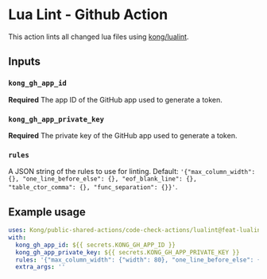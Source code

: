# Lua Lint - Github Action

This action lints all changed lua files using [kong/lualint](https://github.com/kong/lualint).

## Inputs

### `kong_gh_app_id`

**Required** The app ID of the GitHub app used to generate a token.

### `kong_gh_app_private_key`

**Required** The private key of the GitHub app used to generate a token.

### `rules`

A JSON string of the rules to use for linting. Default: `'{"max_column_width": {}, "one_line_before_else": {}, "eof_blank_line": {}, "table_ctor_comma": {}, "func_separation": {}}'`.

## Example usage

```yaml
uses: Kong/public-shared-actions/code-check-actions/lualint@feat-lualint
with:
  kong_gh_app_id: ${{ secrets.KONG_GH_APP_ID }}
  kong_gh_app_private_key: ${{ secrets.KONG_GH_APP_PRIVATE_KEY }}
  rules: '{"max_column_width": {"width": 80}, "one_line_before_else": {}, "eof_blank_line": {}, "table_ctor_comma": {"style":"trailing"}, "func_separation": {}}'
  extra_args: ''
```
